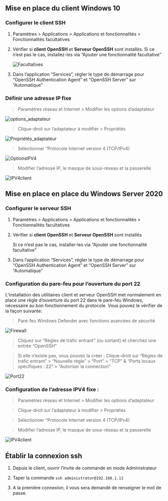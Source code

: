 ## Mise en place du client Windows 10

### Configurer le client SSH

1. Paramètres > Applications > Applications et fonctionnalités > Fonctionnalités facultatives 

2. Vérifier si **client OpenSSH** et **Serveur OpenSSH** sont installés. Si ce n’est pas le cas, installez-les via “Ajouter une fonctionnalité facultative”

   ![Facultatives](https://github.com/WildCodeSchool/tssr-2405-p2-g1-Scripting/blob/main/Annexes/optional_features_serv.png)

4. Dans l’application “Services”, régler le type de démarrage pour “OpenSSH Authentication Agent” et “OpenSSH Server” sur “Automatique”

### Définir une adresse IP fixe

> Paramètres réseau et Internet > Modifier les options d’adaptateur

![options_adaptateur](https://github.com/WildCodeSchool/tssr-2405-p2-g1-Scripting/blob/main/Annexes/options_adaptateur1.png)

> Clique-droit sur l’adaptateur à modifier > Propriétés

![Propriétés_adaptateur](https://github.com/WildCodeSchool/tssr-2405-p2-g1-Scripting/blob/main/Annexes/Propri%C3%A9t%C3%A9s%20adapteur.png)

> Sélectionner “Protocole Internet version 4 (TCP/IPv4)

![OptionsIPV4](https://github.com/WildCodeSchool/tssr-2405-p2-g1-Scripting/blob/main/Annexes/IPV4.png)

> Modifier l’adresse IP, le masque de sous-réseau et la passerelle

![IPV4client](https://github.com/WildCodeSchool/tssr-2405-p2-g1-Scripting/blob/main/Annexes/IPV4fixe_CLI.png)
 
## Mise en place en place du Windows Server 2020

### Configurer le serveur SSH

1. Paramètres > Applications > Applications et fonctionnalités > Fonctionnalités facultatives

2. Vérifier si **client OpenSSH** et **Serveur OpenSSH** sont installés

   Si ce n’est pas le cas, installer-les via “Ajouter une fonctionnalité facultative”

3. Dans l’application “Services”, régler le type de démarrage pour “OpenSSH Authentication Agent” et “OpenSSH Server” sur “Automatique”

### Configuration du pare-feu pour l’ouverture du port 22

L’installation des utilitaires client et serveur OpenSSH met normalement en place une règle d’ouverture du port 22 dans le pare-feu Windows, nécessaire au bon fonctionnement du protocole.
Vous pouvez le vérifier de la façon suivante:

> Pare-feu Windows Defender avec fonctions avancées de sécurité

![Firewall](https://github.com/WildCodeSchool/tssr-2405-p2-g1-Scripting/blob/main/Annexes/Firewall.png)

> Cliquez sur “Règles de trafic entrant” (ou sortant) et cherchez une entrée “OpenSSH”

> Si elle n’existe pas, vous pouvez la créer : Clique-droit sur “Règles de trafic entrant” > “Nouvelle règle” > “Port” > “TCP” & “Ports locaux spécifiques : 22” > “Autoriser la connection”

![Port22](https://github.com/WildCodeSchool/tssr-2405-p2-g1-Scripting/blob/main/Annexes/firewall_serv.png)


### Configuration de l’adresse IPV4 fixe : 

> Paramètres réseau et Internet > Modifier les options d’adaptateur

> Clique-droit sur l’adaptateur à modifier > Propriétés

> Sélectionner “Protocole Internet version 4 (TCP/IPv4)

> Modifier l’adresse IP, le masque de sous-réseau et la passerelle

![IPV4client](https://github.com/WildCodeSchool/tssr-2405-p2-g1-Scripting/blob/main/Annexes/IPV4fixe_SERV.png) 

## Établir la connexion ssh

1. Depuis le client, ouvrir l’invite de commande en mode Administrateur
   
2. Taper la commande `ssh administrator@192.168.1.11`
   
3. A la première connexion, il vous sera demandé de renseigner le mot de passe.
